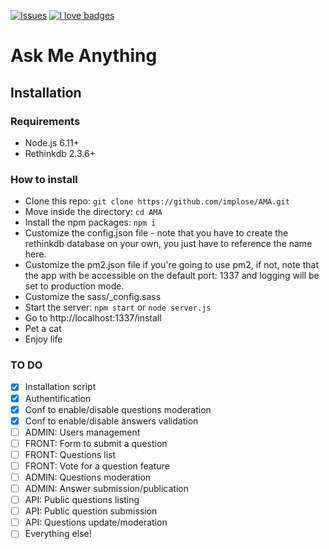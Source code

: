 [![Issues](https://img.shields.io/github/issues/implose/AMA.svg?style=flat-square)](https://github.com/implose/AMA/issues)
[![I love badges](https://img.shields.io/badge/I%20love-badges-FF00FF.svg?style=flat-square)](https://shields.io)

# Ask Me Anything

## Installation

### Requirements
* Node.js 6.11+
* Rethinkdb 2.3.6+

### How to install
* Clone this repo: ```git clone https://github.com/implose/AMA.git```
* Move inside the directory: ```cd AMA```
* Install the npm packages: ```npm i```
* Customize the config.json file - note that you have to create the rethinkdb database on your own, you just have to reference the name here.
* Customize the pm2.json file if you're going to use pm2, if not, note that the app with be accessible on the default port: 1337 and logging will be set to production mode.
* Customize the sass/_config.sass
* Start the server: ```npm start``` or ```node server.js```
* Go to http://localhost:1337/install
* Pet a cat
* Enjoy life

### TO DO
* [x] Installation script
* [x] Authentification
* [x] Conf to enable/disable questions moderation
* [x] Conf to enable/disable answers validation
* [ ] ADMIN: Users management
* [ ] FRONT: Form to submit a question
* [ ] FRONT: Questions list
* [ ] FRONT: Vote for a question feature
* [ ] ADMIN: Questions moderation
* [ ] ADMIN: Answer submission/publication
* [ ] API: Public questions listing
* [ ] API: Public question submission
* [ ] API: Questions update/moderation
* [ ] Everything else!